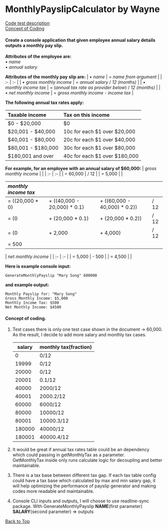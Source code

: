 # MonthlyPayslipCalculator by Wayne<span id="top"></span>

[Code test description](#description)  
[Concept of Coding](#concepts)


#### Create a console application that given employee annual salary details outputs a monthly pay slip.<span id="description"></span>

**Attributes of the employee are:**  
    •  *name*  
    •  *annual salary*  

**Attributes of the monthly pay slip are:**
|    •  *name*                        | = *name from argument*   |
| :- | :- |
|    •  *gross monthly income*        | = *annual salary* / *12 (months)*  |
|    •  *monthly income tax*          | = (*annual tax rate as provider below*) / *12 (months)*  |
|    •  *net monthly income*          | = *gross monthly income* - *income tax*  |

    
**The following annual tax rates apply:**

| **Taxable income** | **Tax on this income**       |
| :- | :-      | 
| $0 - $20,000       | $0                           |
| $20,001 - $40,000  | 10c for each $1 over $20,000 |
| $40,001 - $80,000  | 20c for each $1 over $40,000 |
| $80,001 - $180,000 | 30c for each $1 over $80,000 |
| $180,001 and over  | 40c for each $1 over $180,000|


**For example, for an employee with an annual salary of $60,000:**
| *gross monthly income* | | 
| :- | :- |
| = 60,000 | / 12  |
| = 5,000 | |


| *monthly income tax*  | | | |
| :- |:- |:- |:- |
| = ((20,000 * 0) | + ((40,000 - 20,000) * 0.1) | + ((60,000 - 40,000) * 0.2)) | / 12  |
| = (0            | + (20,000 * 0.1)            | + (20,000 * 0.2))            | / 12  
| = (0            | + 2,000                     | + 4,000)                     | / 12  |
| = 500| | | |


| *net monthly income* |
| :- | :- |
| = 5,000 | - 500  |
| = 4,500 | |


**Here is example console input:**  
```
GenerateMonthlyPayslip "Mary Song" 600000
```
**and example output:**  
```
Monthly Payslip for: "Mary Song"
Gross Monthly Income: $5,000
Monthly Income Tax: $500
Net Monthly Income: $4500
```

#### Concept of coding.<span id="concepts"></span>
1. Test cases
    there is only one test case shown in the document -> 60,000.  
    As the result, I decide to add more salary and monthly tax cases.  

    | **salary** | **monthly tax(fraction)** |
    | ---------- | ------------------------- |
    | 0 | 0/12 |
    | 19999 | 0/12 |
    | 20000 | 0/12 |
    | 20001 | 0.1/12 |
    | 40000 | 2000/12 |
    | 40001 | 2000.2/12 |
    | 60000 | 6000/12 |
    | 80000 | 10000/12 |
    | 80001 | 10000.3/12 |
    | 180000 | 40000/12 |
    | 180001 | 40000.4/12 |  


2. It would be great if annual tax rates table could be an dependency 
which could passing in getMonthlyTax as a parameter.  
GetMonthlyTax inside only runs calculate logic for decoupling and better maintainable.


3. There is a tax base between different tax gap. If each tax table config could have
a tax base which calculated by max and min salary gap, it will help optimizing the 
performance of payslip generator and making codes more readable and maintainable.


4. Console CLI inputs and outputs, I will choose to use readline-sync package.
With GenerateMonthlyPayslip **NAME**(first parameter) **SALARY**(second parameter)
=> outputs


[Back to Top](#top)